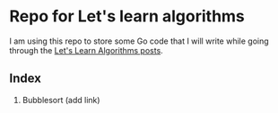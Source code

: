 # Repo for Let's learn algorithms

I am using this repo to store some Go code that I will write while going through the [Let's Learn Algorithms posts](www.calhoun.io/lets-learn-algorithms).

## Index

1. Bubblesort (add link)
